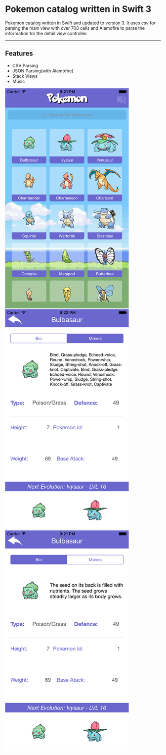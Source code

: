 Pokemon catalog written in Swift 3
============
Pokemon catalog written in Swift and updated to version 3. It uses csv for parsing the main view with over 700 cells and Alamofire to parse the information for the detail view controller. 

---

## Features
- CSV Parsing
- JSON Parsing(with Alamofire)
- Stack Views
- Music


![Main Screen](https://github.com/changer6360/pokemon-catalog/blob/master/images/1.png)![Detail Screen](https://github.com/changer6360/pokemon-catalog/blob/master/images/2.png)![Detail 2 Screen](https://github.com/changer6360/pokemon-catalog/blob/master/images/3.png)

